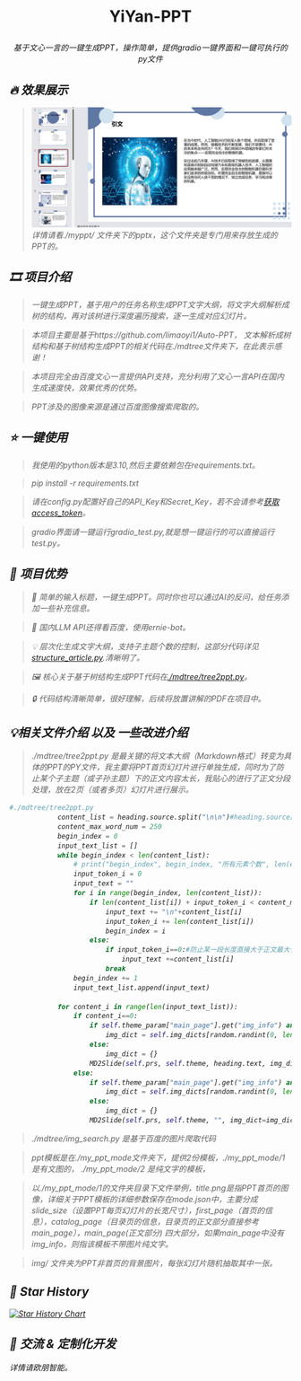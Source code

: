 # <p align="center">YiYan-PPT</p>

<p align="center"><i>
基于文心一言的一键生成PPT，操作简单，提供gradio一键界面和一键可执行的py文件



## 🔥 效果展示
> ![img.png](pptx_static/static/img.png)
> 详情请看./myppt/ 文件夹下的pptx，这个文件夹是专门用来存放生成的PPT的。

## 🎞️ 项目介绍 

> 一键生成PPT，基于用户的任务名称生成PPT文字大纲，将文字大纲解析成树的结构，再对该树进行深度遍历搜索，逐一生成对应幻灯片。

> 本项目主要是基于https://github.com/limaoyi1/Auto-PPT， 文本解析成树结构和基于树结构生成PPT的相关代码在./mdtree文件夹下，在此表示感谢！

> 本项目完全由百度文心一言提供API支持，充分利用了文心一言API在国内生成速度快，效果优秀的优势。

>  PPT涉及的图像来源是通过百度图像搜索爬取的。

## ⭐ 一键使用

> 我使用的python版本是3.10,然后主要依赖包在requirements.txt。

> pip install -r requirements.txt

> 请在config.py配置好自己的API_Key和Secret_Key，若不会请参考[获取access_token](https://cloud.baidu.com/doc/WENXINWORKSHOP/s/Ilkkrb0i5)。

> gradio界面请一键运行gradio_test.py,就是想一键运行的可以直接运行test.py。


## 🧲 项目优势

> 🌟 简单的输入标题，一键生成PPT。同时你也可以通过AI的反问，给任务添加一些补充信息。

> 🎩 国内LLM API还得看百度，使用ernie-bot。

> 💡 层次化生成文字大纲，支持子主题个数的控制，这部分代码详见[structure_article.py](./structure_article.py).清晰明了。

> 🖼️ 核心关于基于树结构生成PPT代码在[./mdtree/tree2ppt.py](./mdtree/tree2ppt.py)。

> 🔒 代码结构清晰简单，很好理解，后续将放置讲解的PDF在项目中。

## 💡相关文件介绍 以及 一些改进介绍

> ./mdtree/tree2ppt.py 是最关键的将文本大纲（Markdown格式）转变为具体的PPT的PY文件，我主要将PPT首页幻灯片进行单独生成，同时为了防止某个子主题（或子孙主题）下的正文内容太长，我贴心的进行了正文分段处理，放在2页（或者多页）幻灯片进行展示。
```python
#./mdtree/tree2ppt.py 
            content_list = heading.source.split("\n\n")#heading.source即为正文部分
            content_max_word_num = 250
            begin_index = 0
            input_text_list = []
            while begin_index < len(content_list):
                # print("begin_index", begin_index, "所有元素个数", len(ele_text_list))
                input_token_i = 0
                input_text = ""
                for i in range(begin_index, len(content_list)):
                    if len(content_list[i]) + input_token_i < content_max_word_num:
                        input_text += "\n"+content_list[i]
                        input_token_i += len(content_list[i])
                        begin_index = i
                    else:
                        if input_token_i==0:#防止某一段长度直接大于正文最大长度，就被跳过了。
                            input_text +=content_list[i]
                        break
                begin_index += 1
                input_text_list.append(input_text)

            for content_i in range(len(input_text_list)):
                if content_i==0:
                    if self.theme_param["main_page"].get("img_info") and len(self.img_dicts)>0:
                        img_dict = self.img_dicts[random.randint(0, len(self.img_dicts) - 1)]
                    else:
                        img_dict = {}
                    MD2Slide(self.prs, self.theme, heading.text, img_dict=img_dict,content=input_text_list[content_i].strip())
                else:
                    if self.theme_param["main_page"].get("img_info") and len(self.img_dicts)>0:
                        img_dict = self.img_dicts[random.randint(0, len(self.img_dicts) - 1)]
                    else:
                        img_dict = {}
                    MD2Slide(self.prs, self.theme, "", img_dict=img_dict,content=input_text_list[content_i].strip())
```

> ./mdtree/img_search.py 是基于百度的图片爬取代码

> ppt模板是在./my_ppt_mode文件夹下，提供2份模板，./my_ppt_mode/1 是有文图的， ./my_ppt_mode/2 是纯文字的模板，

> 以./my_ppt_mode/1的文件夹目录下文件举例，title.png是指PPT首页的图像，详细关于PPT模板的详细参数保存在mode.json中，主要分成slide_size（设置PPT每页幻灯片的长宽尺寸），first_page（首页的信息），catalog_page（目录页的信息，目录页的正文部分直接参考main_page），main_page(正文部分) 四大部分，如果main_page中没有img_info，则指该模板不带图片纯文字。

> img/ 文件夹为PPT非首页的背景图片，每张幻灯片随机抽取其中一张。

## 🌟 Star History



[![Star History Chart](https://api.star-history.com/svg?repos=hl123-123/Yiyan-PPT&type=Timeline)](https://star-history.com/#hl123-123/Yiyan-PPT&Timeline)



## 🔗 交流  & 定制化开发 

详情请欧朋智能。